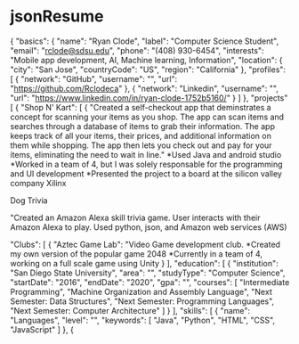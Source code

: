 # jsonResume

{
  "basics": {
    "name": "Ryan Clode",
    "label": "Computer Science Student",
    "email": "rclode@sdsu.edu",
    "phone": "(408) 930-6454",
    "interests": "Mobile app development, AI, Machine learning, Information",
    "location": {
      "city": "San Jose",
      "countryCode": "US",
      "region": "California"
    },
    "profiles": [
      {
        "network": "GitHub",
        "username": "",
        "url": "https://github.com/Rclodeca"
      },
      {
        "network": "Linkedin",
        "username": "",
        "url": "https://www.linkedin.com/in/ryan-clode-1752b5160/"
      }
    ]
  },
  "projects" [
    {
	"Shop N' Kart": [
	  {
	    "Created a self-checkout app that deminstrates a concept for scanning your items as you shop. The app can scan items and searches through a database of items to grab their information. The app keeps track of all your items, their prices, and additional information on them while shopping. The app then lets you check out and pay for your items, eliminating the need to wait in line."
	*Used Java and android studio
	*Worked in a team of 4, but I was solely responsable for the programming and UI development
	*Presented the project to a board at the silicon valley company Xilinx
	
         
	 
Dog Trivia 
	      
"Created an Amazon Alexa skill trivia game. User interacts with their Amazon Alexa to play.
	Used python, json, and Amazon web services (AWS)
		
 
  "Clubs": [
	{
	   "Aztec Game Lab": 
		"Video Game development club. 
		*Created my own version of the popular game 2048
		*Currently in a team of 4, working on a full scale game using Unity
}
],
  "education": [
    {
      "institution": "San Diego State University",
      "area": "",
      "studyType": "Computer Science",
      "startDate": "2016",
      "endDate": "2020",
      "gpa": "",
      "courses": [
        "Intermediate Programming",
        "Machine Organization and Assembly Language",
        "Next Semester: Data Structures",
        "Next Semester: Programming Languages",
        "Next Semester: Computer Architecture"
      ]
    }
  ],
  "skills": [
    {
      "name": "Languages",
      "level": "",
      "keywords": [
        "Java",
        "Python",
        "HTML",
        "CSS",
        "JavaScript"
      ]
    },
    {
